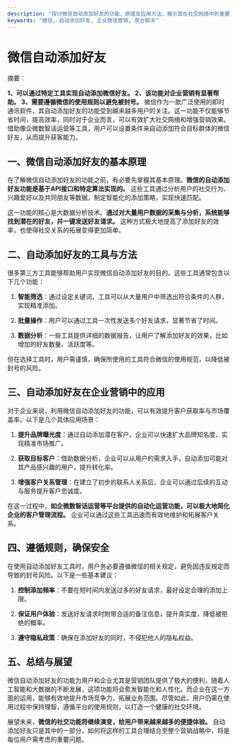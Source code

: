 ```yaml
---
description: "探讨微信自动添加好友的功能、原理及应用方法，揭示其在社交网络中的重要性和潜在价值。"
keywords: "微信, 自动添加好友, 企业微信营销, 聚合聊天"
---
```

# 微信自动添加好友

摘要：

**1、可以通过特定工具实现自动添加微信好友。 2、该功能对企业营销有显著帮助。 3、需要遵循微信的使用规则以避免被封号。** 微信作为一款广泛使用的即时通讯软件，其自动添加好友的功能受到越来越多用户的关注。这一功能不仅能够节省时间，提高效率，同时对于企业而言，可以有效扩大社交网络和增强营销效果。借助像企微数智话运营等工具，用户可以设置条件来自动添加符合目标群体的微信好友，从而提升获客能力。

## 一、微信自动添加好友的基本原理

在了解微信自动添加好友的功能之前，有必要先掌握其基本原理。**微信的自动添加好友功能是基于API接口和特定算法实现的。** 这些工具通过分析用户的社交行为、兴趣爱好以及共同朋友等数据，制定智能化的添加策略，实现快速匹配。

这一功能的核心是大数据分析技术。**通过对大量用户数据的采集与分析，系统能够找到潜在的好友，并一键发送好友请求。** 这种方式极大地提高了添加好友的效率，也使得社交关系的拓展变得更加简单。

## 二、自动添加好友的工具与方法

很多第三方工具能够帮助用户实现微信自动添加好友的目的。这些工具通常包含以下几个功能：

1. **智能筛选**：通过设定关键词，工具可以从大量用户中筛选出符合条件的人群，实现精准添加。
  
2. **批量操作**：用户可以通过工具一次性发送多个好友请求，显著节省了时间。

3. **数据分析**：一些工具提供详细的数据报告，让用户了解添加好友的效果，比如增加的好友数量、活跃度等。

但在选择工具时，用户需谨慎，确保所使用的工具符合微信的使用规范，以降低被封号的风险。

## 三、自动添加好友在企业营销中的应用

对于企业来说，利用微信自动添加好友的功能，可以有效提升客户获取率与市场覆盖率。以下是几个具体应用场景：

1. **提升品牌曝光度**：通过自动添加潜在客户，企业可以快速扩大品牌知名度，实现精准市场推广。

2. **获取目标客户**：借助数据分析，企业可以从用户的需求入手，自动添加可能对其产品感兴趣的用户，提升转化率。

3. **增强客户关系管理**：在建立了初步的联系人关系后，企业可以通过后续的互动与服务提升客户忠诚度。

在这一过程中，**如企微数智话运营等平台提供的自动化运营功能，可以极大地简化企业的客户管理流程。** 企业可以通过这些工具迅速而有效地维护和拓展客户关系。

## 四、遵循规则，确保安全

在使用自动添加好友工具时，用户务必要遵循微信的相关规定，避免因违反规定而导致的封号风险。以下是一些基本建议：

1. **控制添加频率**：不要在短时间内发送过多的好友请求，最好设定合理的添加上限。

2. **保证用户体验**：发送好友请求时附带合适的备注信息，提升真实度，降低被拒绝的概率。

3. **遵守隐私政策**：确保在添加好友的同时，不侵犯他人的隐私权益。

## 五、总结与展望

微信自动添加好友的功能为用户和企业尤其是营销团队提供了极大的便利。随着人工智能和大数据的不断发展，这项功能将会愈发智能化和人性化。而企业在这一方面的运用，能够有效地提升市场竞争力，拓展业务范围。尽管如此，用户仍需在使用过程中保持理智，遵循平台的使用规则，以打造一个健康的社交环境。

展望未来，**微信的社交功能将继续演变，给用户带来越来越多的便捷体验。** 自动添加好友只是其中的一部分，如何将这样的工具合理结合至整个营销战略中，将是每位用户需考虑的重要问题。
